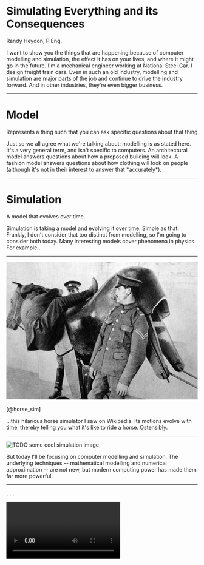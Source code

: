 # Simulating Everything and its Consequences

Randy Heydon, P.Eng.

<div class="notes">
I want to show you the things that are happening because of computer modelling and simulation, the effect it has on your lives, and where it might go in the future.  I'm a mechanical engineer working at National Steel Car.  I design freight train cars.  Even in such an old industry, modelling and simulation are major parts of the job and continue to drive the industry forward.  And in other industries, they're even bigger business.
</div>

---

# Model

Represents a thing such that you can ask specific questions about that thing

<div class="notes">
Just so we all agree what we're talking about: modelling is as stated here.  It's a very general term, and isn't specific to computers.  An architectural model answers questions about how a proposed building will look.  A fashion model answers questions about how clothing will look on people (although it's not in their interest to answer that *accurately*).
</div>

---

# Simulation

A model that evolves over time.

<div class="notes">
Simulation is taking a model and evolving it over time.  Simple as that.  Frankly, I don't consider that too distinct from modelling, so I'm going to consider both today.  Many interesting models cover phenomena in physics.  For example...
</div>

---

![TODO license, reference](content/Horse_simulator_WWI.jpg)

[@horse_sim]

<div class="notes">
...this hilarious horse simulator I saw on Wikipedia.  Its motions evolve with time, thereby telling you what it's like to ride a horse.  Ostensibly.
</div>

---

![TODO some cool simulation image](content/what)

<div class="notes">
But today I'll be focusing on computer modelling and simulation.  The underlying techniques -- mathematical modelling and numerical approximation -- are not new, but modern computing power has made them far more powerful.
</div>

---

. . .

<video controls src="content/Dynamic_Curving.avi"/>

[@Dynamic_Curving]

<div class="notes">
In my work as an engineer, I model and simulate extensively.  I do a fair bit of multibody dynamics; I take bodies as rigid masses, make connections between them, and see how they all move.  Here is the output from NUCARS, rail-specific multibody dynamics software, for a railcar being tested in what is known as Dynamic Curving, a standard test for suspension performance.  It's crazy, you go around a curve, and the rails start going up and down, and one of the rails goes in and out, and there's just a lot of stuff going on.  Let's watch it:

This box is the car body, and we've got the suspension and wheels down here, then the rails along the bottom.  We get into the curve, and... wow!  Look at it go!

So exciting!  Don't you love it?  No, you don't?  Okay, how about this:
</div>

---

<!--video controls src="content/kneething"/-->

<div class="notes">
Here is a finite element analysis of a knee joint from the Open Knee project that I worked on for my Master's thesis.  The finite element method is used for a number of things, but I use it (both here and in my current work) for finding stresses and deformations of solids under load. [TODO more description]
</div>

---

<div class="notes">
This is so cool we should watch more simulations!  [TODO more simulations]  So cool!
</div>

---

<div class="notes">
Okay, so maybe you don't think they're all that cool.  They're not very dramatic and, as you might have noticed, there isn't a whole lot of effort put into cool graphics.  Because all these simulations are focused on science.  For these, it's important that the simulations are very accurate, but only in a very narrow domain.

For example, those railcar simulations of mine only work as long as the train is on the tracks.  If the simulation ever gets cool enough that the train flies of the tracks?  In real life it would look cool, but that's the point where my simulation stops being at all useful.  Instead, the car just... floats off.  [TODO can I get a derailed or otherwise failed simulation?]  Because if you care about the car's performance, derailment is a total failure, and anything happening after doesn't change that fact.  So I don't bother simulating it right.

Now, you've probably figured out that the real purpose of these simulations is not to produce cool videos. [TODO more]
</div>

---

<div class="notes">
But if you want to see some prettier pictures, we can instead take a look in the art world.
</div>

---

[TODO video games]

---

[TODO film and static]

---

[TODO neat things for the future of artsim; siggraph?]

---

[TODO neat things for the future of engsim]

---

[TODO sim limits]

---

[TODO brain sim]

---

[TODO sim intelligences and rights]

---

[TODO could we be sims?]

---

[TODO general effects on future lives]
